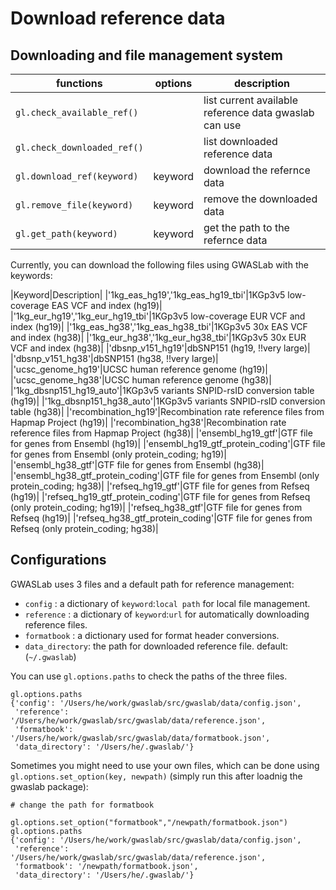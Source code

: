# Download reference data

## Downloading and file management system

|functions|options|description|
|-|-|-|
|`gl.check_available_ref()`|| list current available reference data gwaslab can use |
|`gl.check_downloaded_ref()`||list downloaded reference data |
|`gl.download_ref(keyword)`|keyword|download the refernce data|
|`gl.remove_file(keyword)`|keyword|remove the downloaded data|
|`gl.get_path(keyword)`|keyword|get the path to the refernce data|

Currently, you can download the following files using GWASLab with the keywords:

|Keyword|Description|
|'1kg_eas_hg19','1kg_eas_hg19_tbi'|1KGp3v5 low-coverage EAS VCF and index (hg19)|
|'1kg_eur_hg19','1kg_eur_hg19_tbi'|1KGp3v5 low-coverage EUR VCF and index (hg19)|
|'1kg_eas_hg38','1kg_eas_hg38_tbi'|1KGp3v5 30x EAS VCF and index (hg38)|
|'1kg_eur_hg38','1kg_eur_hg38_tbi'|1KGp3v5 30x EUR VCF and index (hg38)|
|'dbsnp_v151_hg19'|dbSNP151 (hg19, !!very large)|
|'dbsnp_v151_hg38'|dbSNP151 (hg38, !!very large)|
|'ucsc_genome_hg19'|UCSC human reference genome (hg19)|
|'ucsc_genome_hg38'|UCSC human reference genome (hg38)|
|'1kg_dbsnp151_hg19_auto'|1KGp3v5 variants SNPID-rsID conversion table (hg19)|
|'1kg_dbsnp151_hg38_auto'|1KGp3v5 variants SNPID-rsID conversion table (hg38)|
|'recombination_hg19'|Recombination rate reference files from Hapmap Project (hg19)|
|'recombination_hg38'|Recombination rate reference files from Hapmap Project (hg38)|
|'ensembl_hg19_gtf'|GTF file for genes from Ensembl (hg19)|
|'ensembl_hg19_gtf_protein_coding'|GTF file for genes from Ensembl (only protein_coding; hg19)|
|'ensembl_hg38_gtf'|GTF file for genes from Ensembl (hg38)|
|'ensembl_hg38_gtf_protein_coding'|GTF file for genes from Ensembl (only protein_coding; hg38)|
|'refseq_hg19_gtf'|GTF file for genes from Refseq (hg19)|
|'refseq_hg19_gtf_protein_coding'|GTF file for genes from Refseq (only protein_coding; hg19)|
|'refseq_hg38_gtf'|GTF file for genes from Refseq (hg19)|
|'refseq_hg38_gtf_protein_coding'|GTF file for genes from Refseq (only protein_coding; hg38)|

## Configurations

GWASLab uses 3 files and a default path for reference management:

- `config` : a dictionary of `keyword`:`local path` for local file management.
- `reference` : a dictionary of `keyword`:`url` for automatically downloading reference files.
- `formatbook` : a dictionary used for format header conversions. 
- `data_directory`: the path for downloaded reference file. default: (`~/.gwaslab`)

You can use `gl.options.paths` to check the paths of the three files.

```
gl.options.paths
{'config': '/Users/he/work/gwaslab/src/gwaslab/data/config.json',
 'reference': '/Users/he/work/gwaslab/src/gwaslab/data/reference.json',
 'formatbook': '/Users/he/work/gwaslab/src/gwaslab/data/formatbook.json',
 'data_directory': '/Users/he/.gwaslab/'}
```

Sometimes you might need to use your own files, which can be done using `gl.options.set_option(key, newpath)` (simply run this after loadnig the gwaslab package):

```
# change the path for formatbook

gl.options.set_option("formatbook","/newpath/formatbook.json")
gl.options.paths
{'config': '/Users/he/work/gwaslab/src/gwaslab/data/config.json',
 'reference': '/Users/he/work/gwaslab/src/gwaslab/data/reference.json',
 'formatbook': '/newpath/formatbook.json',
 'data_directory': '/Users/he/.gwaslab/'}
```
 


